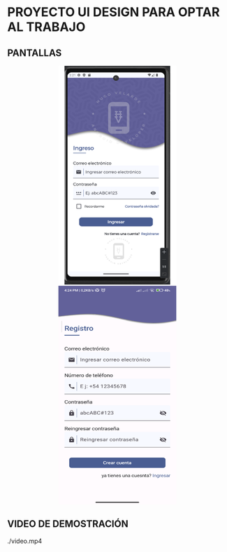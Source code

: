 # PROYECTO UI DESIGN PARA OPTAR AL TRABAJO
## PANTALLAS

<p align="center">
<img src="login.png" width="270" height="500"> <img src="register.png" width="270" height="500">
</p>

## VIDEO DE DEMOSTRACIÓN
./video.mp4